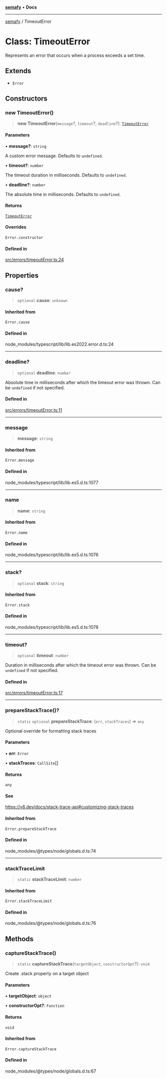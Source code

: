 [**semafy**](../README.md) • **Docs**

***

[semafy](../globals.md) / TimeoutError

# Class: TimeoutError

Represents an error that occurs when a process exceeds a set time.

## Extends

- `Error`

## Constructors

### new TimeoutError()

> **new TimeoutError**(`message`?, `timeout`?, `deadline`?): [`TimeoutError`](TimeoutError.md)

#### Parameters

• **message?**: `string`

A custom error message. Defaults to `undefined`.

• **timeout?**: `number`

The timeout duration in milliseconds. Defaults to `undefined`.

• **deadline?**: `number`

The absolute time in milliseconds. Defaults to `undefined`.

#### Returns

[`TimeoutError`](TimeoutError.md)

#### Overrides

`Error.constructor`

#### Defined in

[src/errors/timeoutError.ts:24](https://github.com/havelessbemore/semafy/blob/ca2cc9ffc3280184c354e01434b31848132e4954/src/errors/timeoutError.ts#L24)

## Properties

### cause?

> `optional` **cause**: `unknown`

#### Inherited from

`Error.cause`

#### Defined in

node\_modules/typescript/lib/lib.es2022.error.d.ts:24

***

### deadline?

> `optional` **deadline**: `number`

Absolute time in milliseconds after which the timeout error was thrown.
Can be `undefined` if not specified.

#### Defined in

[src/errors/timeoutError.ts:11](https://github.com/havelessbemore/semafy/blob/ca2cc9ffc3280184c354e01434b31848132e4954/src/errors/timeoutError.ts#L11)

***

### message

> **message**: `string`

#### Inherited from

`Error.message`

#### Defined in

node\_modules/typescript/lib/lib.es5.d.ts:1077

***

### name

> **name**: `string`

#### Inherited from

`Error.name`

#### Defined in

node\_modules/typescript/lib/lib.es5.d.ts:1076

***

### stack?

> `optional` **stack**: `string`

#### Inherited from

`Error.stack`

#### Defined in

node\_modules/typescript/lib/lib.es5.d.ts:1078

***

### timeout?

> `optional` **timeout**: `number`

Duration in milliseconds after which the timeout error was thrown.
Can be `undefined` if not specified.

#### Defined in

[src/errors/timeoutError.ts:17](https://github.com/havelessbemore/semafy/blob/ca2cc9ffc3280184c354e01434b31848132e4954/src/errors/timeoutError.ts#L17)

***

### prepareStackTrace()?

> `static` `optional` **prepareStackTrace**: (`err`, `stackTraces`) => `any`

Optional override for formatting stack traces

#### Parameters

• **err**: `Error`

• **stackTraces**: `CallSite`[]

#### Returns

`any`

#### See

https://v8.dev/docs/stack-trace-api#customizing-stack-traces

#### Inherited from

`Error.prepareStackTrace`

#### Defined in

node\_modules/@types/node/globals.d.ts:74

***

### stackTraceLimit

> `static` **stackTraceLimit**: `number`

#### Inherited from

`Error.stackTraceLimit`

#### Defined in

node\_modules/@types/node/globals.d.ts:76

## Methods

### captureStackTrace()

> `static` **captureStackTrace**(`targetObject`, `constructorOpt`?): `void`

Create .stack property on a target object

#### Parameters

• **targetObject**: `object`

• **constructorOpt?**: `Function`

#### Returns

`void`

#### Inherited from

`Error.captureStackTrace`

#### Defined in

node\_modules/@types/node/globals.d.ts:67
